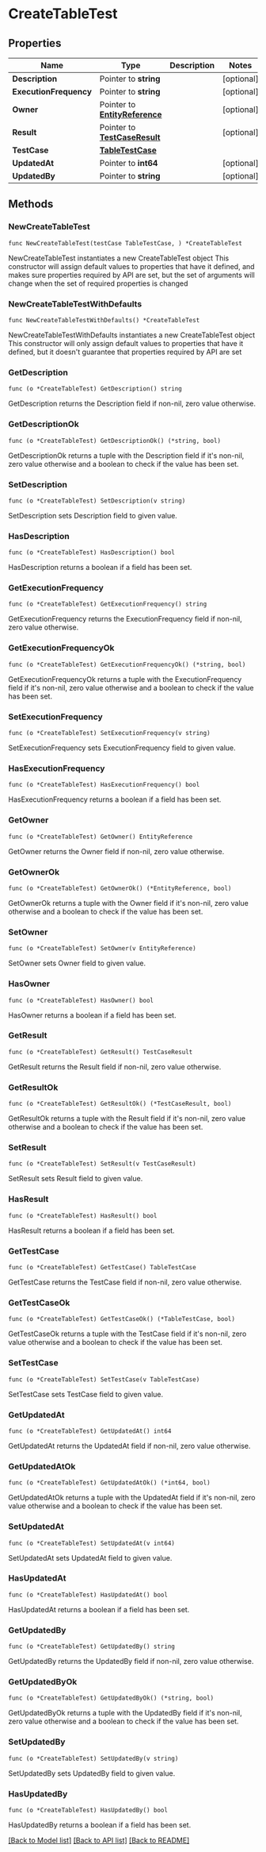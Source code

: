 # CreateTableTest

## Properties

Name | Type | Description | Notes
------------ | ------------- | ------------- | -------------
**Description** | Pointer to **string** |  | [optional] 
**ExecutionFrequency** | Pointer to **string** |  | [optional] 
**Owner** | Pointer to [**EntityReference**](EntityReference.md) |  | [optional] 
**Result** | Pointer to [**TestCaseResult**](TestCaseResult.md) |  | [optional] 
**TestCase** | [**TableTestCase**](TableTestCase.md) |  | 
**UpdatedAt** | Pointer to **int64** |  | [optional] 
**UpdatedBy** | Pointer to **string** |  | [optional] 

## Methods

### NewCreateTableTest

`func NewCreateTableTest(testCase TableTestCase, ) *CreateTableTest`

NewCreateTableTest instantiates a new CreateTableTest object
This constructor will assign default values to properties that have it defined,
and makes sure properties required by API are set, but the set of arguments
will change when the set of required properties is changed

### NewCreateTableTestWithDefaults

`func NewCreateTableTestWithDefaults() *CreateTableTest`

NewCreateTableTestWithDefaults instantiates a new CreateTableTest object
This constructor will only assign default values to properties that have it defined,
but it doesn't guarantee that properties required by API are set

### GetDescription

`func (o *CreateTableTest) GetDescription() string`

GetDescription returns the Description field if non-nil, zero value otherwise.

### GetDescriptionOk

`func (o *CreateTableTest) GetDescriptionOk() (*string, bool)`

GetDescriptionOk returns a tuple with the Description field if it's non-nil, zero value otherwise
and a boolean to check if the value has been set.

### SetDescription

`func (o *CreateTableTest) SetDescription(v string)`

SetDescription sets Description field to given value.

### HasDescription

`func (o *CreateTableTest) HasDescription() bool`

HasDescription returns a boolean if a field has been set.

### GetExecutionFrequency

`func (o *CreateTableTest) GetExecutionFrequency() string`

GetExecutionFrequency returns the ExecutionFrequency field if non-nil, zero value otherwise.

### GetExecutionFrequencyOk

`func (o *CreateTableTest) GetExecutionFrequencyOk() (*string, bool)`

GetExecutionFrequencyOk returns a tuple with the ExecutionFrequency field if it's non-nil, zero value otherwise
and a boolean to check if the value has been set.

### SetExecutionFrequency

`func (o *CreateTableTest) SetExecutionFrequency(v string)`

SetExecutionFrequency sets ExecutionFrequency field to given value.

### HasExecutionFrequency

`func (o *CreateTableTest) HasExecutionFrequency() bool`

HasExecutionFrequency returns a boolean if a field has been set.

### GetOwner

`func (o *CreateTableTest) GetOwner() EntityReference`

GetOwner returns the Owner field if non-nil, zero value otherwise.

### GetOwnerOk

`func (o *CreateTableTest) GetOwnerOk() (*EntityReference, bool)`

GetOwnerOk returns a tuple with the Owner field if it's non-nil, zero value otherwise
and a boolean to check if the value has been set.

### SetOwner

`func (o *CreateTableTest) SetOwner(v EntityReference)`

SetOwner sets Owner field to given value.

### HasOwner

`func (o *CreateTableTest) HasOwner() bool`

HasOwner returns a boolean if a field has been set.

### GetResult

`func (o *CreateTableTest) GetResult() TestCaseResult`

GetResult returns the Result field if non-nil, zero value otherwise.

### GetResultOk

`func (o *CreateTableTest) GetResultOk() (*TestCaseResult, bool)`

GetResultOk returns a tuple with the Result field if it's non-nil, zero value otherwise
and a boolean to check if the value has been set.

### SetResult

`func (o *CreateTableTest) SetResult(v TestCaseResult)`

SetResult sets Result field to given value.

### HasResult

`func (o *CreateTableTest) HasResult() bool`

HasResult returns a boolean if a field has been set.

### GetTestCase

`func (o *CreateTableTest) GetTestCase() TableTestCase`

GetTestCase returns the TestCase field if non-nil, zero value otherwise.

### GetTestCaseOk

`func (o *CreateTableTest) GetTestCaseOk() (*TableTestCase, bool)`

GetTestCaseOk returns a tuple with the TestCase field if it's non-nil, zero value otherwise
and a boolean to check if the value has been set.

### SetTestCase

`func (o *CreateTableTest) SetTestCase(v TableTestCase)`

SetTestCase sets TestCase field to given value.


### GetUpdatedAt

`func (o *CreateTableTest) GetUpdatedAt() int64`

GetUpdatedAt returns the UpdatedAt field if non-nil, zero value otherwise.

### GetUpdatedAtOk

`func (o *CreateTableTest) GetUpdatedAtOk() (*int64, bool)`

GetUpdatedAtOk returns a tuple with the UpdatedAt field if it's non-nil, zero value otherwise
and a boolean to check if the value has been set.

### SetUpdatedAt

`func (o *CreateTableTest) SetUpdatedAt(v int64)`

SetUpdatedAt sets UpdatedAt field to given value.

### HasUpdatedAt

`func (o *CreateTableTest) HasUpdatedAt() bool`

HasUpdatedAt returns a boolean if a field has been set.

### GetUpdatedBy

`func (o *CreateTableTest) GetUpdatedBy() string`

GetUpdatedBy returns the UpdatedBy field if non-nil, zero value otherwise.

### GetUpdatedByOk

`func (o *CreateTableTest) GetUpdatedByOk() (*string, bool)`

GetUpdatedByOk returns a tuple with the UpdatedBy field if it's non-nil, zero value otherwise
and a boolean to check if the value has been set.

### SetUpdatedBy

`func (o *CreateTableTest) SetUpdatedBy(v string)`

SetUpdatedBy sets UpdatedBy field to given value.

### HasUpdatedBy

`func (o *CreateTableTest) HasUpdatedBy() bool`

HasUpdatedBy returns a boolean if a field has been set.


[[Back to Model list]](../README.md#documentation-for-models) [[Back to API list]](../README.md#documentation-for-api-endpoints) [[Back to README]](../README.md)


